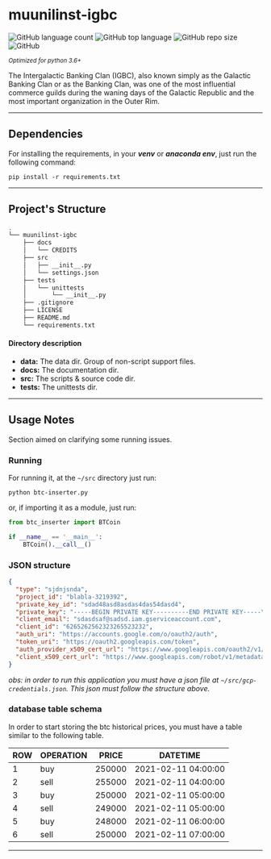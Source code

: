 # muunilinst-igbc

![GitHub language count](https://img.shields.io/github/languages/count/Brunopaes/octo-template.svg)
![GitHub top language](https://img.shields.io/github/languages/top/Brunopaes/octo-template.svg)
![GitHub repo size](https://img.shields.io/github/repo-size/Brunopaes/octo-template.svg)
![GitHub](https://img.shields.io/github/license/Brunopaes/octo-template.svg)

<small>_Optimized for python 3.6+_</small>

The Intergalactic Banking Clan (IGBC), also known simply as the Galactic 
Banking Clan or as the Banking Clan, was one of the most influential commerce 
guilds during the waning days of the Galactic Republic and the most
important organization in the Outer Rim.

----------------------

## Dependencies

For installing the requirements, in your ___venv___ or ___anaconda env___, 
just run the following command:

```shell script
pip install -r requirements.txt
```
----------------

## Project's Structure

```bash 
.
└── muunilinst-igbc
    ├── docs
    │   └── CREDITS
    ├── src
    │   ├── __init__.py
    │   └── settings.json
    ├── tests
    │   └── unittests
    │       └── __init__.py
    ├── .gitignore
    ├── LICENSE
    ├── README.md
    └── requirements.txt
```

#### Directory description

- __data:__ The data dir. Group of non-script support files.
- __docs:__ The documentation dir.
- __src:__ The scripts & source code dir.
- __tests:__ The unittests dir.

----------------

## Usage Notes

Section aimed on clarifying some running issues.

### Running

For running it, at the `~/src` directory just run:

```shell script
python btc-inserter.py
``` 

or, if importing it as a module, just run:
````python
from btc_inserter import BTCoin

if __name__ == '__main__':
    BTCoin().__call__()
````

### JSON structure

````json
{
  "type": "sjdnjsnda",
  "project_id": "blabla-3219392",
  "private_key_id": "sdad48asd8asdas4das54dasd4",
  "private_key": "-----BEGIN PRIVATE KEY----------END PRIVATE KEY-----\n",
  "client_email": "sdasdsaf@sadsd.iam.gserviceaccount.com",
  "client_id": "6265262562323265523232",
  "auth_uri": "https://accounts.google.com/o/oauth2/auth",
  "token_uri": "https://oauth2.googleapis.com/token",
  "auth_provider_x509_cert_url": "https://www.googleapis.com/oauth2/v1/certs",
  "client_x509_cert_url": "https://www.googleapis.com/robot/v1/metadata/x509"
}
````

_obs: in order to run this application you must have a json file at 
`~/src/gcp-credentials.json`. This json must follow the structure above._

### database table schema

In order to start storing the btc historical prices, you must have a table
similar to the following table.

| ROW | OPERATION | PRICE   | DATETIME             |
|-----|-----------|---------|----------------------|
| 1   | buy       | 250000  | 2021-02-11 04:00:00  |
| 2   | sell      | 255000  | 2021-02-11 04:00:00  |
| 3   | buy       | 250000  | 2021-02-11 05:00:00  |
| 4   | sell      | 249000  | 2021-02-11 05:00:00  |
| 5   | buy       | 248000  | 2021-02-11 06:00:00  |
| 6   | sell      | 250000  | 2021-02-11 07:00:00  |

---------------
